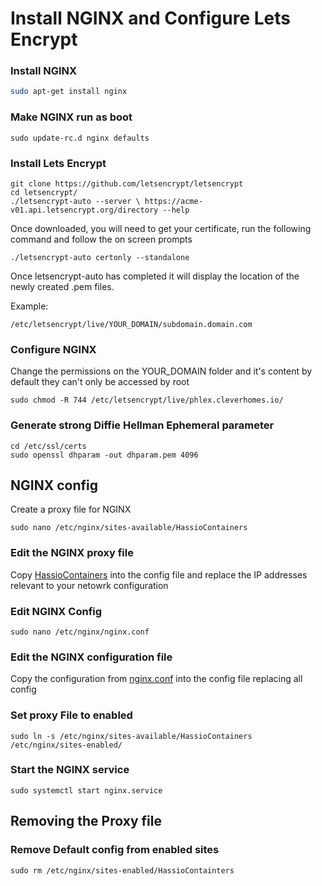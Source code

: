 # Install NGINX and Configure Lets Encrypt


### Install NGINX 
```bash
sudo apt-get install nginx
```
### Make NGINX run as boot
```
sudo update-rc.d nginx defaults
```
### Install Lets Encrypt
```
git clone https://github.com/letsencrypt/letsencrypt
cd letsencrypt/
./letsencrypt-auto --server \ https://acme-v01.api.letsencrypt.org/directory --help
```
Once downloaded, you will need to get your certificate, run the following command and follow the on screen prompts
```
./letsencrypt-auto certonly --standalone
```
Once letsencrypt-auto has completed it will display the location of the newly created .pem files. 

Example: 

```
/etc/letsencrypt/live/YOUR_DOMAIN/subdomain.domain.com
```
### Configure NGINX

Change the permissions on the YOUR_DOMAIN folder and it's content by default they can't only be accessed by root
```	
sudo chmod -R 744 /etc/letsencrypt/live/phlex.cleverhomes.io/
```

### Generate strong Diffie Hellman Ephemeral parameter
```
cd /etc/ssl/certs
sudo openssl dhparam -out dhparam.pem 4096
```


## NGINX config
Create a proxy file for NGINX
```
sudo nano /etc/nginx/sites-available/HassioContainers
```
### Edit the NGINX proxy file
Copy [HassioContainers](https://www2.meethue.com/en-gb/p/hue-white-and-color-ambiance-single-bulb-gu10/8718696485880) into the config file and replace the IP addresses relevant to your netowrk configuration

### Edit NGINX Config
```
sudo nano /etc/nginx/nginx.conf
```
### Edit the NGINX configuration file
Copy the configuration from [nginx.conf](https://www2.meethue.com/en-gb/p/hue-white-and-color-ambiance-single-bulb-gu10/8718696485880) into the config file replacing all config

### Set proxy File to enabled 
```
sudo ln -s /etc/nginx/sites-available/HassioContainers /etc/nginx/sites-enabled/
```

### Start the NGINX service
```
sudo systemctl start nginx.service
```



## Removing the Proxy file

### Remove Default config from enabled sites
```
sudo rm /etc/nginx/sites-enabled/HassioContainters
```